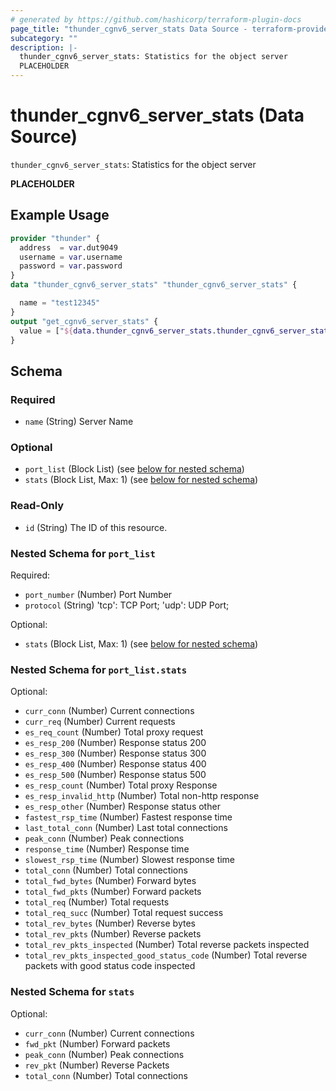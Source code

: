 ```yaml
---
# generated by https://github.com/hashicorp/terraform-plugin-docs
page_title: "thunder_cgnv6_server_stats Data Source - terraform-provider-thunder"
subcategory: ""
description: |-
  thunder_cgnv6_server_stats: Statistics for the object server
  PLACEHOLDER
---
```


# thunder_cgnv6_server_stats (Data Source)

`thunder_cgnv6_server_stats`: Statistics for the object server

__PLACEHOLDER__

## Example Usage

```terraform
provider "thunder" {
  address  = var.dut9049
  username = var.username
  password = var.password
}
data "thunder_cgnv6_server_stats" "thunder_cgnv6_server_stats" {

  name = "test12345"
}
output "get_cgnv6_server_stats" {
  value = ["${data.thunder_cgnv6_server_stats.thunder_cgnv6_server_stats}"]
}
```

<!-- schema generated by tfplugindocs -->
## Schema

### Required

- `name` (String) Server Name

### Optional

- `port_list` (Block List) (see [below for nested schema](#nestedblock--port_list))
- `stats` (Block List, Max: 1) (see [below for nested schema](#nestedblock--stats))

### Read-Only

- `id` (String) The ID of this resource.

<a id="nestedblock--port_list"></a>
### Nested Schema for `port_list`

Required:

- `port_number` (Number) Port Number
- `protocol` (String) 'tcp': TCP Port; 'udp': UDP Port;

Optional:

- `stats` (Block List, Max: 1) (see [below for nested schema](#nestedblock--port_list--stats))

<a id="nestedblock--port_list--stats"></a>
### Nested Schema for `port_list.stats`

Optional:

- `curr_conn` (Number) Current connections
- `curr_req` (Number) Current requests
- `es_req_count` (Number) Total proxy request
- `es_resp_200` (Number) Response status 200
- `es_resp_300` (Number) Response status 300
- `es_resp_400` (Number) Response status 400
- `es_resp_500` (Number) Response status 500
- `es_resp_count` (Number) Total proxy Response
- `es_resp_invalid_http` (Number) Total non-http response
- `es_resp_other` (Number) Response status other
- `fastest_rsp_time` (Number) Fastest response time
- `last_total_conn` (Number) Last total connections
- `peak_conn` (Number) Peak connections
- `response_time` (Number) Response time
- `slowest_rsp_time` (Number) Slowest response time
- `total_conn` (Number) Total connections
- `total_fwd_bytes` (Number) Forward bytes
- `total_fwd_pkts` (Number) Forward packets
- `total_req` (Number) Total requests
- `total_req_succ` (Number) Total request success
- `total_rev_bytes` (Number) Reverse bytes
- `total_rev_pkts` (Number) Reverse packets
- `total_rev_pkts_inspected` (Number) Total reverse packets inspected
- `total_rev_pkts_inspected_good_status_code` (Number) Total reverse packets with good status code inspected



<a id="nestedblock--stats"></a>
### Nested Schema for `stats`

Optional:

- `curr_conn` (Number) Current connections
- `fwd_pkt` (Number) Forward packets
- `peak_conn` (Number) Peak connections
- `rev_pkt` (Number) Reverse Packets
- `total_conn` (Number) Total connections


